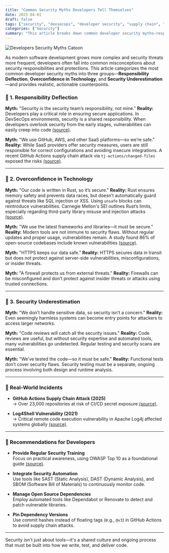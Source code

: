 ```yaml
---
title: "Common Security Myths Developers Tell Themselves"
date: 2025-04-01
draft: false
tags: ["security", "devsecops", "developer security", "supply chain", "Rust"]
categories: ["Security"]
summary: "This article breaks down common developer security myths—responsibility deflection, overconfidence in technology, and security underestimation—and offers realistic countermeasures."
---
```


![Developers Security Myths Catoon](/images/post/dev-security-myths-cover.png)

As modern software development grows more complex and security threats more frequent, developers often fall into common misconceptions about security responsibilities and protections. This article categorizes the most common developer security myths into three groups—**Responsibility Deflection**, **Overconfidence in Technology**, and **Security Underestimation**—and provides realistic, actionable counterpoints.

### 📌 1. Responsibility Deflection

**Myth:** "Security is the security team’s responsibility, not mine."
**Reality:** Developers play a critical role in ensuring secure applications. In DevSecOps environments, security is a shared responsibility. When developers overlook security from the early stages, vulnerabilities can easily creep into code [(source)](https://www.computerweekly.com/news/450424614/Developers-lack-skills-needed-for-secure-DevOps-survey-shows).

**Myth:** "We use GitHub, AWS, and other SaaS platforms—so we’re safe."
**Reality:** While SaaS providers offer security measures, users are still responsible for correct configurations and avoiding insecure integrations. A recent GitHub Actions supply chain attack via `tj-actions/changed-files` exposed the risks [(source)](https://thehackernews.com/2025/03/github-action-compromise-puts-cicd.html?m=1).

---

### 📌 2. Overconfidence in Technology

**Myth:** "Our code is written in Rust, so it’s secure."
**Reality:** Rust ensures memory safety and prevents data races, but doesn’t automatically guard against threats like SQL injection or XSS. Using `unsafe` blocks can reintroduce vulnerabilities. Carnegie Mellon's SEI outlines Rust’s limits, especially regarding third-party library misuse and injection attacks [(source)](https://insights.sei.cmu.edu/blog/rust-software-security-a-current-state-assessment/).

**Myth:** "We use the latest frameworks and libraries—it must be secure."
**Reality:** Modern tools are not immune to security flaws. Without regular updates and proper usage, vulnerabilities remain. A study found 86% of open-source codebases include known vulnerabilities [(source)](https://www.scworld.com/news/report-86-of-codebases-contain-vulnerable-open-source-components).

**Myth:** "HTTPS keeps our data safe."
**Reality:** HTTPS secures data in transit but does not protect against server-side vulnerabilities, misconfigurations, or insider threats.

**Myth:** "A firewall protects us from external threats."
**Reality:** Firewalls can be misconfigured and don’t protect against insider threats or attacks using trusted connections.

---

### 📌 3. Security Underestimation

**Myth:** "We don’t handle sensitive data, so security isn’t a concern."
**Reality:** Even seemingly harmless systems can become entry points for attackers to access larger networks.

**Myth:** "Code reviews will catch all the security issues."
**Reality:** Code reviews are useful, but without security expertise and automated tools, many vulnerabilities go undetected. Regular testing and security scans are essential.

**Myth:** "We’ve tested the code—so it must be safe."
**Reality:** Functional tests don’t cover security flaws. Security testing must be a separate, ongoing process involving both design and runtime analysis.

---

### 📌 Real-World Incidents

- **GitHub Actions Supply Chain Attack (2025)**  
  → Over 23,000 repositories at risk of CI/CD secret exposure [(source)](https://thehackernews.com/2025/03/github-action-compromise-puts-cicd.html?m=1).

- **Log4Shell Vulnerability (2021)**  
  → Critical remote code execution vulnerability in Apache Log4j affected systems globally [(source)](https://www.scworld.com/news/report-86-of-codebases-contain-vulnerable-open-source-components).

---

### 📌 Recommendations for Developers

- **Provide Regular Security Training**  
  Focus on practical awareness, using OWASP Top 10 as a foundational guide [(source)](https://www.securecodewarrior.com/press-releases/secure-code-warrior-survey-finds-86-of-developers-do-not-view-application-security-as-a-top-priority).

- **Integrate Security Automation**  
  Use tools like SAST (Static Analysis), DAST (Dynamic Analysis), and SBOM (Software Bill of Materials) to continuously monitor code.

- **Manage Open Source Dependencies**  
  Employ automated tools like Dependabot or Renovate to detect and patch vulnerable libraries.

- **Pin Dependency Versions**  
  Use commit hashes instead of floating tags (e.g., `@v3`) in GitHub Actions to avoid supply chain attacks.

---

Security isn't just about tools—it's a shared culture and ongoing process that must be built into how we write, test, and deliver code.

